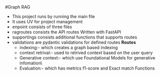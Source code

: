 #Graph RAG

* This project runs by running the main file
* It uses UV for project management
* enpoint consists of three files
* ragroutes consists the API routes Written with FastAPI
* supportings consists additional functions that supports routes
* validations are pydantic validations for defined routes
**Routes**
  - indexing:- which creates a graph based indexing
  - context retrival:- used to retrived context based on the user query
  - Generative context:- which use Foundational Models for generative infomation\
  - Evaluation:- which has metrics f1-score and Exact match Functions

